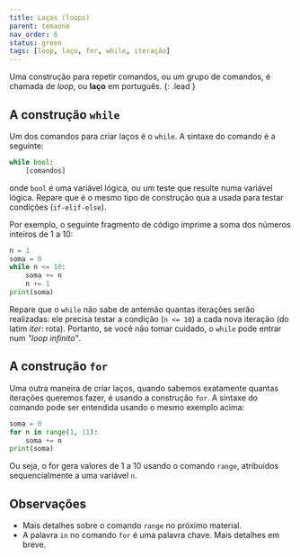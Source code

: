 ```yaml
---
title: Laços (loops)
parent: temaone
nav_order: 6
status: green
tags: [loop, laço, for, while, iteração]
---
```


Uma construção para repetir comandos, ou um grupo de comandos, é chamada de *loop*, ou **laço** em português.
{: .lead }

<!-- ## Nesta página:
{: .no_toc .text-delta }

1. TOC
{:toc} -->

## A construção `while`

Um dos comandos para criar laços é o `while`. A sintaxe do comando é a seguinte:
```python
while bool:
    [comandos]
```
onde `bool` é uma variável lógica, ou um teste que resulte numa variável lógica. Repare que é o mesmo tipo de construção qua a usada para testar condições (`if-elif-else`).

Por exemplo, o seguinte fragmento de código imprime a soma dos números inteiros de 1 a 10:
```python
n = 1
soma = 0
while n <= 10:
    soma += n
    n += 1
print(soma)
```

Repare que o `while` não sabe de antemão quantas iterações serão realizadas: ele precisa testar a condição (`n <= 10`) a cada nova iteração (do latim *iter*: rota). Portanto, se você não tomar cuidado, o `while` pode entrar num *"loop infinito"*.

## A construção `for`

Uma outra maneira de criar laços, quando sabemos exatamente quantas iterações queremos fazer, é usando a construção `for`. A sintaxe do comando pode ser entendida usando o mesmo exemplo acima:
```python
soma = 0
for n in range(1, 11):
    soma += n
print(soma)
```

Ou seja, o for gera valores de 1 a 10 usando o comando `range`, atribuídos sequencialmente a uma variável `n`.

## Observações

- Mais detalhes sobre o comando `range` no próximo material.
- A palavra `in` no comando `for` é uma palavra chave. Mais detalhes em breve.
